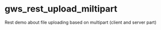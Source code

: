 # gws_rest_upload_miltipart
Rest demo about file uploading based on multipart (client and server part)
